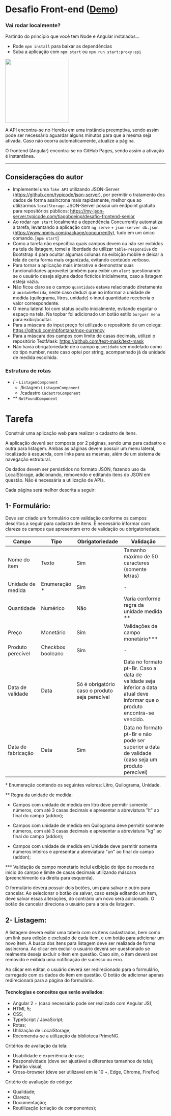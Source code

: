 # Desafio Front-end ([Demo](https://tiagoboeing.github.io/desafio-frontend-senior/))
### Vai rodar localmente? 
Partindo do princípio que você tem Node e Angular instalados...
- Rode `npm install` para baixar as dependências
- Suba a aplicação com `npm start` ou `npm run start:proxy:api`

<img src="https://res.cloudinary.com/practicaldev/image/fetch/s--7f5GjxUW--/c_limit%2Cf_auto%2Cfl_progressive%2Cq_auto%2Cw_880/https://thepracticaldev.s3.amazonaws.com/i/c29t9uc8roz8g9rddbqs.png" width="200"/>

A API encontra-se no Heroku em uma instância preemptiva, sendo assim pode ser necessário aguardar alguns minutos para que a mesma seja ativada. Caso não ocorra automaticamente, atualize a página.

O frontend (Angular) encontra-se no GitHub Pages, sendo assim a ativação é instantânea.

<hr>

## Considerações do autor

- Implementei uma `fake API` utilizando JSON-Server (https://github.com/typicode/json-server), por permitir o tratamento dos dados de forma assíncrona mais rapidamente, melhor que ao utilizarmos `localStorage`. JSON-Server possui um endpoint gratuito para repositórios públicos: https://my-json-server.typicode.com/tiagoboeing/desafio-frontend-senior
- Ao rodar `npm start` localmente a dependência Concurrently automatiza a tarefa, levantando a aplicação com `ng serve` + `json-server db.json` (https://www.npmjs.com/package/concurrently), tudo em um único comando. [`npm start`]
- Como a tarefa não especifica quais campos devem ou não ser exibidos na tela de listagem, tomei a liberdade de utilizar `table-responsive` do Bootstrap 4 para ocultar algumas colunas na exibição mobile e deixar a tela de certa forma mais organizada, evitando conteúdo verboso.
- Para tornar a aplicação mais interativa e demonstrar suas funcionalidades aproveitei também para exibir um `alert` questionando se o usuário deseja alguns dados fictícios inicialmente, caso a listagem esteja vazia.
- Não ficou claro se o campo `quantidade` estava relacionado diretamente a `unidadeMedida`, neste caso deduzi que ao informar a unidade de medida (quilograma, litros, unidade) o input quantidade receberia o valor correspondente.
- O menu lateral foi com status oculto inicialmente, evitando esgotar o espaço na tela. Na topbar foi adicionado um botão estilo `burguer menu` para exibir/ocultar. 
- Para a máscara do input preço foi utilizado o repositório de um colega: https://github.com/nbfontana/ngx-currency
- Para a máscara dos campos com limite de casas decimais, utilizei o repositório TextMask: https://github.com/text-mask/text-mask
- Não havia obrigatoriedade de o campo `quantidade` ser modelado como do tipo number, neste caso optei por string, acompanhado já da unidade de medida escolhida.
  

### Estrutura de rotas
- / - `ListagemComponent`
    - /listagem `ListagemComponent`
    - /cadastro `CadastroComponent`
- ** `NotFoundComponent`


# Tarefa

Construir uma aplicação web para realizar o cadastro de itens.

A aplicação deverá ser composta por 2 páginas, sendo uma para cadastro e outra para listagem. Ambas as páginas devem possuir um menu lateral, localizado à esquerda, com links para as mesmas, além de um sistema de navegação estrutural.

Os dados devem ser persistidos no formato JSON, fazendo uso da LocalStorage, adicionando, removendo e editando itens do JSON em questão. Não é necessária a utilização de APIs.

Cada página será melhor descrita a seguir:

## 1- Formulário:
Deve ser criado um formulário com validação conforme os campos descritos a seguir para cadastro de itens. É necessário informar com clareza os campos que apresentem erro de validação ou obrigatoriedade.

| Campo | Tipo | Obrigatoriedade | Validação |
| --- | --- | --- | --- |
| Nome do item | Texto | Sim | Tamanho máximo de 50 caracteres (somente letras) |
| Unidade de medida | Enumeração \* | Sim | - |
| Quantidade | Numérico | Não | Varia conforme regra da unidade medida \*\* |
| Preço | Monetário | Sim | Validações de campo monetário\*\*\* |
| Produto perecível | Checkbox booleano | Sim | - |
| Data de validade | Data | Só é obrigatório caso o produto seja perecível | Data no formato pt-Br. Caso a data de validade seja inferior a data atual deve informar que o produto encontra-se vencido. |
| Data de fabricação | Data | Sim | Data no formato pt-Br e não pode ser superior a data de validade (caso seja um produto perecível) |

\* Enumeração contendo os seguintes valores: Litro, Quilograma, Unidade.

\*\* Regra da unidade de medida:

- Campos com unidade de medida em litro deve permitir somente números, com até 3 casas decimais e apresentar a abreviatura &quot;lt&quot; ao final do campo (addon);

- Campos com unidade de medida em Quilograma deve permitir somente números, com até 3 casas decimais e apresentar a abreviatura &quot;kg&quot; ao final do campo (addon);

- Campos com unidade de medida em Unidade deve permitir somente números inteiros e apresentar a abreviatura &quot;un&quot; ao final do campo (addon);

\*\*\* Validação de campo monetário incluí exibição do tipo de moeda no início do campo e limite de casas decimais utilizando máscara (preenchimento da direita para esquerda).

O formulário deverá possuir dois botões, um para salvar e outro para cancelar. Ao selecionar o botão de salvar, caso esteja editando um item, deve salvar essas alterações, do contrário um novo será adicionado. O botão de cancelar direciona o usuário para a tela de listagem.

## 2- Listagem:

A listagem deverá exibir uma tabela com os itens cadastrados, bem como um link para edição e exclusão de cada item, e um botão para adicionar um novo item. A busca dos itens para listagem deve ser realizada de forma assíncrona. Ao clicar em excluir o usuário deverá ser questionado se realmente deseja excluir o item em questão. Caso sim, o item deverá ser removido e exibida uma notificação de sucesso ou erro.

Ao clicar em editar, o usuário deverá ser redirecionado para o formulário, carregado com os dados do item em questão. O botão de adicionar apenas redirecionará para a página do formulário.

#### Tecnologias e conceitos que serão avaliados:

- Angular 2 + (caso necessário pode ser realizado com Angular JS);
- HTML 5;
- CSS;
- TypeScript / JavaScript;
- Rotas;
- Utilização de LocalStorage;
- Recomenda-se a utilização da biblioteca PrimeNG.

Critérios de avaliação da tela:

- Usabilidade e experiência de uso;
- Responsividade (deve ser ajustável a diferentes tamanhos de tela);
- Padrão visual;
- Cross-browser (deve ser utilizavel em ie 10 +, Edge, Chrome, FireFox)

Critério de avaliação do código:

- Qualidade;
- Clareza;
- Documentação;
- Reutilização (criação de componentes);
